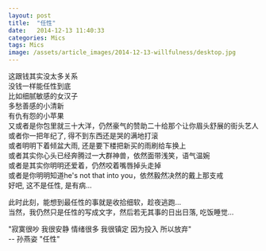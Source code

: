 ```yaml
---
layout: post
title:  "任性"
date:   2014-12-13 11:40:33
categories: Mics
tags: Mics
image: /assets/article_images/2014-12-13-willfulness/desktop.jpg
---
```



这跟钱其实没太多关系  
没钱一样能任性到底  
比如细腻敏感的女汉子  
多愁善感的小清新  
有仇有怨的小苹果  
又或者是你包里就三十大洋，仍然豪气的赞助二十给那个让你眉头舒展的街头艺人  
或者你一把年纪了, 得不到东西还是哭的满地打滚  
或者明明下着倾盆大雨, 还是要下楼把新买的雨刷给车换上  
或者其实你心头已经奔腾过一大群神兽，依然面带浅笑，语气温婉  
或者是其实你明明还爱着，仍然咬着嘴唇掉头走掉  
或者是你明明知道he's not that into you，依然毅然决然的戴上那支戒  
好吧, 这不是任性, 是有病...  

此时此刻，能想到最任性的事就是收拾细软，趁夜逃跑…  
当然，我仍然只是任性的写成文字，然后若无其事的日出日落, 吃饭睡觉…

"寂寞很吵 我很安静 情绪很多 我很镇定 因为投入 所以放弃"  
-- 孙燕姿 "任性"
